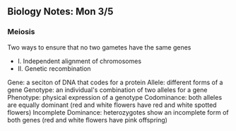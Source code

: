 Biology Notes: Mon 3/5
----------------------

### Meiosis

Two ways to ensure that no two gametes have the same genes
   + I. Independent alignment of chromosomes
   + II. Genetic recombination

Gene: a seciton of DNA that codes for a protein
Allele: different forms of a gene
Genotype: an individual's combination of two alleles for a gene
Phenotype: physical expression of a genotype
Codominance: both alleles are equally dominant (red and white flowers have red and white spotted flowers)
Incomplete Dominance: heterozygotes show an incomplete form of both genes (red and white flowers have pink offspring)
